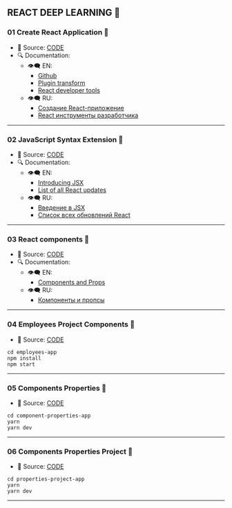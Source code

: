 ## REACT DEEP LEARNING 🦆

### 01 Create React Application 🚀
- 🔑 Source: [CODE](./01CRA/)
- 🔍 Documentation:
    - 👁‍🗨 EN:
        - [Github](https://github.com/facebook/create-react-app)
        - [Plugin transform](https://babeljs.io/docs/en/babel-plugin-transform-react-jsx)
        - [React developer tools](https://chrome.google.com/webstore/detail/react-developer-tools/fmkadmapgofadopljbjfkapdkoienihi)
    - 👁‍🗨 RU:
        - [Создание React-приложение](https://ru.reactjs.org/docs/create-a-new-react-app.html)
        - [React инструменты разработчика](https://chrome.google.com/webstore/detail/react-developer-tools/fmkadmapgofadopljbjfkapdkoienihi)

<hr>

### 02 JavaScript Syntax Extension 🚀
- 🔑 Source: [CODE](./02JSX/)
- 🔍 Documentation:
    - 👁‍🗨 EN:
        - [Introducing JSX](https://reactjs.org/docs/introducing-jsx.html)
        - [List of all React updates](https://github.com/facebook/react/blob/main/CHANGELOG.md)
    - 👁‍🗨 RU:
        - [Введение в JSX](https://ru.reactjs.org/docs/introducing-jsx.html)
        - [Список всех обновлений React](https://github.com/facebook/react/blob/main/CHANGELOG.md)

<hr>

### 03 React components 🚀
- 🔑 Source: [CODE](./03COMPONENT/)
- 🔍 Documentation:
    - 👁‍🗨 EN:
        - [Components and Props](https://reactjs.org/docs/components-and-props.html)
    - 👁‍🗨 RU:
        - [Компоненты и пропсы](https://ru.reactjs.org/docs/components-and-props.html)

<hr>

### 04 Employees Project Components 🚀
- 🔑 Source: [CODE](./04EmployeesProject/)

```
cd employees-app
npm install
npm start
```
<hr>

### 05 Components Properties 🚀
- 🔑 Source: [CODE](./05%D0%A1omponentProperties/)

```
cd component-properties-app
yarn
yarn dev
```
<hr>

### 06 Components Properties Project 🚀
- 🔑 Source: [CODE](./06PropertiesProject/)

```
cd properties-project-app
yarn
yarn dev
```
<hr>